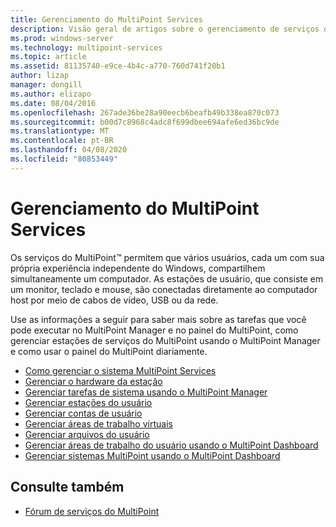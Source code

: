 ```yaml
---
title: Gerenciamento do MultiPoint Services
description: Visão geral de artigos sobre o gerenciamento de serviços do MultiPoint
ms.prod: windows-server
ms.technology: multipoint-services
ms.topic: article
ms.assetid: 81135740-e9ce-4b4c-a770-760d741f20b1
author: lizap
manager: dongill
ms.author: elizapo
ms.date: 08/04/2016
ms.openlocfilehash: 267ade36be28a90eecb6beafb49b338ea870c073
ms.sourcegitcommit: b00d7c8968c4adc8f699dbee694afe6ed36bc9de
ms.translationtype: MT
ms.contentlocale: pt-BR
ms.lasthandoff: 04/08/2020
ms.locfileid: "80853449"
---
```

# <a name="managing-multipoint-services"></a>Gerenciamento do MultiPoint Services
Os serviços do MultiPoint&trade; permitem que vários usuários, cada um com sua própria experiência independente do Windows, compartilhem simultaneamente um computador. As estações de usuário, que consiste em um monitor, teclado e mouse, são conectadas diretamente ao computador host por meio de cabos de vídeo, USB ou da rede.  
  
Use as informações a seguir para saber mais sobre as tarefas que você pode executar no MultiPoint Manager e no painel do MultiPoint, como gerenciar estações de serviços do MultiPoint usando o MultiPoint Manager e como usar o painel do MultiPoint diariamente.  
  
  
-   [Como gerenciar o sistema MultiPoint Services](Managing-Your-MultiPoint-Services-System.md)  
-   [Gerenciar o hardware da estação](Manage-Station-Hardware.md)  
-   [Gerenciar tarefas de sistema usando o MultiPoint Manager](Manage-System-Tasks-Using-MultiPoint-Manager.md)  
-   [Gerenciar estações do usuário](Manage-User-Stations.md)  
-   [Gerenciar contas de usuário](Manage-User-Accounts.md)  
-   [Gerenciar áreas de trabalho virtuais](Manage-Virtual-Desktops.md)  
-   [Gerenciar arquivos do usuário](Manage-User-Files.md)  
-   [Gerenciar áreas de trabalho do usuário usando o MultiPoint Dashboard](Manage-User-Desktops-Using-MultiPoint-Dashboard.md)  
-   [Gerenciar sistemas MultiPoint usando o MultiPoint Dashboard](Manage-MultiPoint-Systems-Using-MultiPoint-Dashboard.md)  
  
## <a name="see-also"></a>Consulte também  
  
-   [Fórum de serviços do MultiPoint](https://social.technet.microsoft.com/Forums/windowsserver/home?forum=windowsmultipointserver&filter=alltypes&sort=lastpostdesc)  